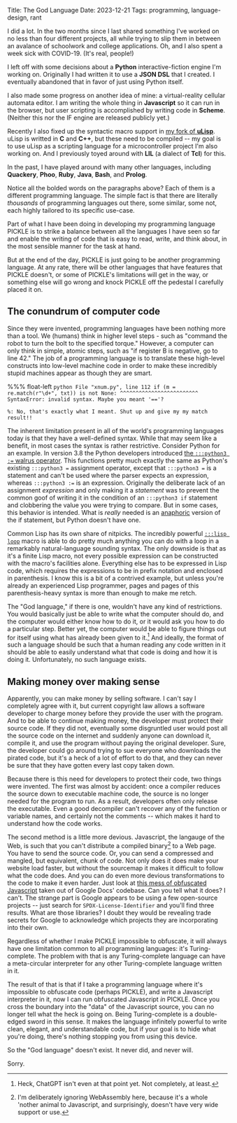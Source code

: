 Title: The God Language
Date: 2023-12-21
Tags: programming, language-design, rant

I did a lot. In the two months since I last shared something I've worked on no less than four different projects, all while trying to slip them in between an avalance of schoolwork and college applications. Oh, and I also spent a week sick with COVID-19. (It's real, people!)

I left off with some decisions about a **Python** interactive-fiction engine I'm working on. Originally I had written it to use a **JSON DSL** that I created. I eventually abandoned that in favor of just using Python itself.

I also made some progress on another idea of mine: a virtual-reality cellular automata editor. I am writing the whole thing in **Javascript** so it can run in the browser, but user scripting is accomplished by writing code in **Scheme**. (Neither this nor the IF engine are released publicly yet.)

Recently I also fixed up the syntactic macro support in [my fork of **uLisp**][ulisp]. uLisp is writted in **C** and **C++**, but these need to be compiled -- my goal is to use uLisp as a scripting language for a microcontroller project I'm also working on. And I previously toyed around with **LIL** (a dialect of **Tcl**) for this.

In the past, I have played around with many other languages, including **Quackery**, **Phoo**, **Ruby**, **Java**, **Bash**, and **Prolog**.

Notice all the bolded words on the paragraphs above? Each of them is a different programming language. The simple fact is that there are literally *thousands* of programming languages out there, some similar, some not, each highly tailored to its specific use-case.

Part of what I have been doing in developing my programming language PICKLE is to strike a balance between all the languages I have seen so far and enable the writing of code that is easy to read, write, and think about, in the most sensible manner for the task at hand.

But at the end of the day, PICKLE is just going to be another programming language. At any rate, there will be other languages that have features that PICKLE doesn't, or some of PICKLE's limitations will get in the way, or something else will go wrong and knock PICKLE off the pedestal I carefully placed it on.

## The conundrum of computer code

Since they were invented, programming languages have been nothing more than a tool. We (humans) think in higher level steps - such as "command the robot to turn the bolt to the specified torque." However, a computer can only think in simple, atomic steps, such as "if register B is negative, go to line 42." The job of a programming language is to translate these high-level constructs into low-level machine code in order to make these incredibly stupid machines appear as though they are smart.

%%% float-left
    ```python
      File "xnum.py", line 112
        if (m = re.match(r"\d+", txt)) is not None:
            ^^^^^^^^^^^^^^^^^^^^^^^^^
    SyntaxError: invalid syntax. Maybe you meant '=='?
    ```

    %: No, that's exactly what I meant. Shut up and give my my match result!!

The inherent limitation present in all of the world's programming languages today is that they have a well-defined syntax. While that may seem like a benefit, in most cases the syntax is rather restrictive. Consider Python for an example. In version 3.8 the Python developers introduced [the `:::python3 :=` walrus operator][pep572]. This functions pretty much exactly the same as Python's existing `:::python3 =` assignment operator, except that `:::python3 =` is a statement and can't be used where the parser expects an expression, whereas `:::python3 :=` is an expression. Originally the deliberate lack of an assignment *expression* and only making it a *statement* was to prevent the common goof of writing it in the condition of an `:::python3 if` statement and clobbering the value you were trying to compare. But in some cases, this behavior is intended. What is *really* needed is an [anaphoric][] version of the if statement, but Python doesn't have one.

Common Lisp has its own share of nitpicks. The incredibly powerful [`:::lisp loop`][loop] macro is able to do pretty much anything you can do with a loop in a remarkably natural-language sounding syntax. The only downside is that as it's a finite Lisp macro, not every possible expression can be constructed with the macro's facilities alone. Everything else has to be expressed in Lisp code, which requires the expressions to be in prefix notation and enclosed in parenthesis. I know this is a bit of a contrived example, but unless you're already an experienced Lisp programmer, pages and pages of this parenthesis-heavy syntax is more than enough to make me retch.

The "God language," if there is one, wouldn't have any kind of restrictions. You would basically just be able to write what the computer should do, and the computer would either know how to do it, or it would ask you how to do a particular step. Better yet, the computer would be able to figure things out for itself using what has already been given to it.[^gpt] And ideally, the format of such a language should be such that a human reading any code written in it should be able to easily understand what that code is doing and how it is doing it. Unfortunately, no such language exists.

## Making money over making sense

Apparently, you can make money by selling software. I can't say I completely agree with it, but current copyright law allows a software developer to charge money before they provide the user with the program. And to be able to continue making money, the developer must protect their source code. If they did not, eventually some disgruntled user would post all the source code on the internet and suddenly anyone can download it, compile it, and use the program without paying the original developer. Sure, the developer could go around trying to sue everyone who downloads the pirated code, but it's a heck of a lot of effort to do that, and they can never be sure that they have gotten every last copy taken down.

Because there is this need for developers to protect their code, two things were invented. The first was almost by accident: once a compiler reduces the source down to executable machine code, the source is no longer needed for the program to run. As a result, developers often only release the executable. Even a good decompiler can't recover any of the function or variable names, and certainly not the comments -- which makes it hard to understand how the code works.

The second method is a little more devious. Javascript, the langauge of the Web, is such that you can't distribute a compiled binary[^wasm] to a Web page. You have to send the source code. Or, you can send a compressed and mangled, but equivalent, chunk of code. Not only does it does make your website load faster, but without the sourcemap it makes it difficult to follow what the code does. And you can do even more devious transformations to the code to make it even harder. Just look at [this mess of obfuscated Javascript][docs] taken out of Google Docs' codebase. Can you tell what it does? I can't. The strange part is Google appears to be using a few open-source projects -- just search for `SPDX-License-Identifier` and you'll find three results. What are those libraries? I doubt they would be revealing trade secrets for Google to acknowledge which projects they are incorporating into their own.

Regardless of whether I make PICKLE impossible to obfuscate, it will always have one limitation common to all programming languages: it's Turing-complete. The problem with that is any Turing-complete language can have a meta-circular interpreter for any other Turing-complete language written in it.

The result of that is that if I take a programming language where it's impossible to obfuscate code (perhaps PICKLE), and write a Javascript interpreter in it, now I can run obfuscated Javascript *in* PICKLE. Once you cross the boundary into the "data" of the Javascript source, you can no longer tell what the heck is going on. Being Turing-complete is a double-edged sword in this sense. It makes the language infinitely powerful to write clean, elegant, and understandable code, but if your goal is to hide what you're doing, there's nothing stopping you from using this device.

So the "God language" doesn't exist. It never did, and never will.

Sorry.

[^gpt]: Heck, ChatGPT isn't even at that point yet. Not completely, at least.
[^wasm]: I'm deliberately ignoring WebAssembly here, because it's a whole 'nother animal to Javascript, and surprisingly, doesn't have very wide support or use.

[ulisp]: https://github.com/dragoncoder47/ulisp-esp32
[pep572]: https://peps.python.org/pep-572
[anaphoric]: https://en.wikipedia.org/wiki/Anaphoric_macro
[loop]: https://cl-cookbook.sourceforge.net/loop.html
[docs]: https://docs.google.com/static/document/client/js/3964806806-kix_worker_binary_core.js
